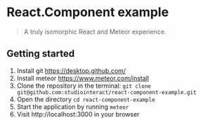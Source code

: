 # React.Component example

> A truly isomorphic React and Meteor experience.

## Getting started

1. Install git
    https://desktop.github.com/
2. Install meteor
    https://www.meteor.com/install
3. Clone the repository in the terminal:
    `git clone git@github.com:studiointeract/react-component-example.git`
4. Open the directory
    `cd react-component-example`
5. Start the application by running
    `meteor`
6. Visit http://localhost:3000 in your browser
